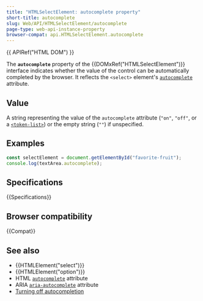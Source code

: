 ```yaml
---
title: "HTMLSelectElement: autocomplete property"
short-title: autocomplete
slug: Web/API/HTMLSelectElement/autocomplete
page-type: web-api-instance-property
browser-compat: api.HTMLSelectElement.autocomplete
---
```


{{ APIRef("HTML DOM") }}

The **`autocomplete`** property of the {{DOMxRef("HTMLSelectElement")}} interface indicates whether the value of the control can be automatically completed by the browser. It reflects the `<select>` element's [`autocomplete`](/en-US/docs/Web/HTML/Element/select#autocomplete) attribute.

## Value

A string representing the value of the `autocomplete` attribute (`"on"`, `"off"`, or a [`<token-list>`](/en-US/docs/Web/HTML/Attributes/autocomplete#token_list_tokens)) or the empty string (`""`) if unspecified.

## Examples

```js
const selectElement = document.getElementById("favorite-fruit");
console.log(textArea.autocomplete);
```

## Specifications

{{Specifications}}

## Browser compatibility

{{Compat}}

## See also

- {{HTMLElement("select")}}
- {{HTMLElement("option")}}
- HTML [`autocomplete`](/en-US/docs/Web/HTML/Attributes/autocomplete) attribute
- ARIA [`aria-autocomplete`](/en-US/docs/Web/Accessibility/ARIA/Reference/Attributes/aria-autocomplete) attribute
- [Turning off autocompletion](/en-US/docs/Web/Security/Practical_implementation_guides/Turning_off_form_autocompletion)
